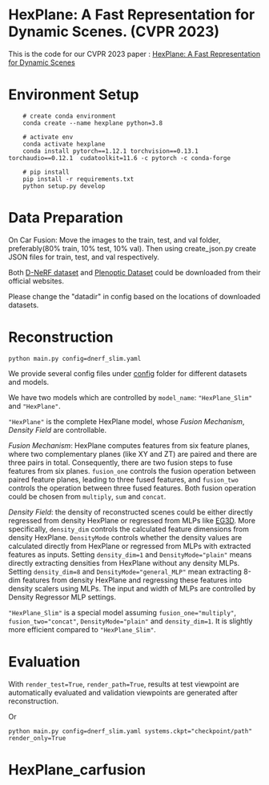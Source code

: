 # HexPlane: A Fast Representation for Dynamic Scenes. (CVPR 2023)
This is the code for our CVPR 2023 paper :
[HexPlane: A Fast Representation for Dynamic Scenes](https://caoang327.github.io/HexPlane/)


# Environment Setup
```
    # create conda environment
    conda create --name hexplane python=3.8
    
    # activate env
    conda activate hexplane
    conda install pytorch==1.12.1 torchvision==0.13.1 torchaudio==0.12.1  cudatoolkit=11.6 -c pytorch -c conda-forge

    # pip install 
    pip install -r requirements.txt
    python setup.py develop

```
# Data Preparation

On Car Fusion:
Move the images to the train, test, and val folder, preferably(80% train, 10% test, 10% val). Then using create_json.py create JSON files for train, test, and val respectively.



Both [D-NeRF dataset](https://github.com/albertpumarola/D-NeRF)  and [Plenoptic Dataset](https://github.com/facebookresearch/Neural_3D_Video) could be downloaded from their official websites. 

Please change the "datadir" in config based on the locations of downloaded datasets.

# Reconstruction
```
python main.py config=dnerf_slim.yaml
```
We provide several config files under [config](./config/) folder for different datasets and models.

We have two models which are controlled by `model_name`: `"HexPlane_Slim"` and `"HexPlane"`.

`"HexPlane"` is the complete HexPlane model, whose *Fusion Mechanism*, *Density Field* are controllable. 

*Fusion Mechanism*: HexPlane computes features from six feature planes, where two complementary planes (like XY and ZT) are paired and there are three pairs in total. 
Consequently, there are two fusion steps to fuse features from six planes. 
`fusion_one` controls the fusion operation between paired feature planes, leading to three fused features, and `fusion_two` controls the operation between three fused features.
Both fusion operation could be chosen from `multiply`, `sum` and `concat`.

*Density Field*: the density of reconstructed scenes could be either directly regressed from density HexPlane or regressed from MLPs like [EG3D](https://nvlabs.github.io/eg3d/). More specifically, `density_dim` controls the calculated feature dimensions from density HexPlane. `DensityMode` controls whether the density values are calculated directly from HexPlane or regressed from MLPs with extracted features as inputs. 
Setting `density_dim=1` and `DensityMode="plain"` means directly extracting densities from HexPlane without any density MLPs.
Setting `density_dim=8` and `DensityMode="general_MLP"` mean extracting 8-dim features from density HexPlane and regressing these features into density scalers using MLPs. The input and width of MLPs are controlled by Density Regressor MLP settings.

`"HexPlane_Slim"` is a special model assuming `fusion_one="multiply"`, `fusion_two="concat"`,
`DensityMode="plain"`  and `density_dim=1`. It is slightly more efficient compared to `"HexPlane_Slim"`.

# Evaluation
With `render_test=True`, `render_path=True`, results at test viewpoint are automatically evaluated and validation viewpoints are generated after reconstruction.  

Or
```
python main.py config=dnerf_slim.yaml systems.ckpt="checkpoint/path" render_only=True
```


# HexPlane_carfusion
